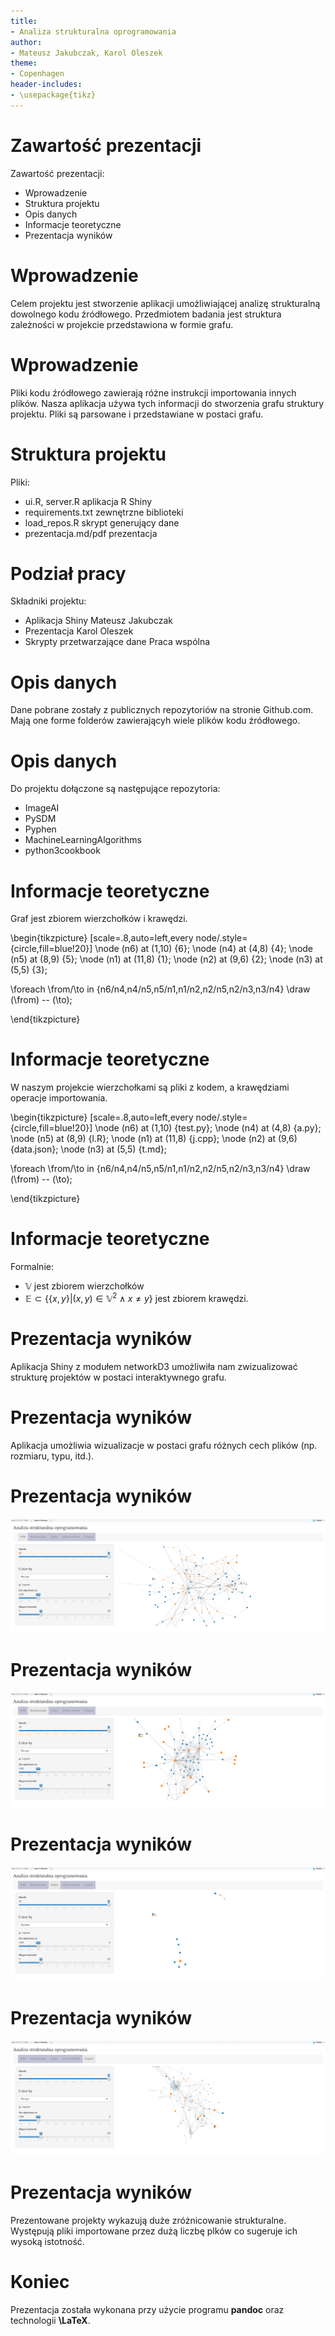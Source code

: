 ```yaml
---
title:
- Analiza strukturalna oprogramowania
author:
- Mateusz Jakubczak, Karol Oleszek
theme:
- Copenhagen
header-includes:
- \usepackage{tikz}
---
```


# Zawartość prezentacji

Zawartość prezentacji:

- Wprowadzenie
- Struktura projektu
- Opis danych
- Informacje teoretyczne
- Prezentacja wyników


# Wprowadzenie

Celem projektu jest stworzenie aplikacji umożliwiającej analizę strukturalną dowolnego kodu źródłowego. Przedmiotem badania jest struktura zależności w projekcie przedstawiona w formie grafu.


# Wprowadzenie

Pliki kodu źródłowego zawierają różne instrukcji importowania innych plików. Nasza aplikacja używa tych informacji do stworzenia grafu struktury projektu. Pliki są parsowane i przedstawiane w postaci grafu.


# Struktura projektu

Pliki:

- ui.R, server.R aplikacja R Shiny
- requirements.txt zewnętrzne biblioteki
- load_repos.R skrypt generujący dane
- prezentacja.md/pdf prezentacja


# Podział pracy

Składniki projektu:

- Aplikacja Shiny Mateusz Jakubczak
- Prezentacja Karol Oleszek
- Skrypty przetwarzające dane Praca wspólna


# Opis danych

Dane pobrane zostały z publicznych repozytoriów na stronie Github.com.
Mają one forme folderów zawierającyh wiele plików kodu źródłowego.


# Opis danych

Do projektu dołączone są następujące repozytoria:

- ImageAI
- PySDM
- Pyphen
- MachineLearningAlgorithms
- python3cookbook


# Informacje teoretyczne

Graf jest zbiorem wierzchołków i krawędzi.


\begin{tikzpicture}
  [scale=.8,auto=left,every node/.style={circle,fill=blue!20}]
  \node (n6) at (1,10) {6};
  \node (n4) at (4,8)  {4};
  \node (n5) at (8,9)  {5};
  \node (n1) at (11,8) {1};
  \node (n2) at (9,6)  {2};
  \node (n3) at (5,5)  {3};

  \foreach \from/\to in {n6/n4,n4/n5,n5/n1,n1/n2,n2/n5,n2/n3,n3/n4}
    \draw (\from) -- (\to);

\end{tikzpicture}


# Informacje teoretyczne

W naszym projekcie wierzchołkami są pliki z kodem, a krawędziami operacje importowania.


\begin{tikzpicture}
  [scale=.8,auto=left,every node/.style={circle,fill=blue!20}]
  \node (n6) at (1,10) {test.py};
  \node (n4) at (4,8)  {a.py};
  \node (n5) at (8,9)  {l.R};
  \node (n1) at (11,8) {j.cpp};
  \node (n2) at (9,6)  {data.json};
  \node (n3) at (5,5)  {t.md};

  \foreach \from/\to in {n6/n4,n4/n5,n5/n1,n1/n2,n2/n5,n2/n3,n3/n4}
    \draw (\from) -- (\to);

\end{tikzpicture}


# Informacje teoretyczne

Formalnie:

- $\mathbb{V}$ jest zbiorem wierzchołków
- $\mathbb{E} \subset \{\{x, y\} | (x, y) \in \mathbb{V}^2 \land  x \neq y\}$ jest zbiorem krawędzi.


# Prezentacja wyników

Aplikacja Shiny z modułem networkD3 umożliwiła nam zwizualizować strukturę projektów w postaci interaktywnego grafu.


# Prezentacja wyników

Aplikacja umożliwia wizualizacje w postaci grafu różnych cech plików (np. rozmiaru, typu, itd.).


# Prezentacja wyników

![](screens/1.PNG)


# Prezentacja wyników

![](screens/2.PNG)


# Prezentacja wyników

![](screens/3.PNG)



# Prezentacja wyników

![](screens/4.PNG)


# Prezentacja wyników

Prezentowane projekty wykazują duże zróżnicowanie strukturalne. Występują pliki importowane przez dużą liczbę plków co sugeruje ich wysoką istotność.


# Koniec

Prezentacja została wykonana przy użycie programu __pandoc__ oraz technologii __\LaTeX__.
